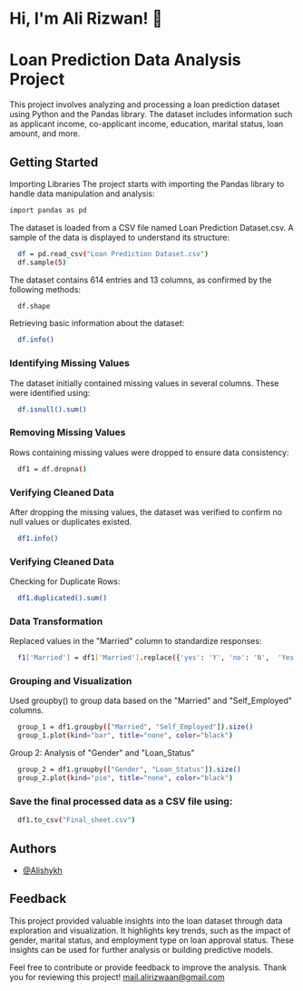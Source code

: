 
# Hi, I'm Ali Rizwan! 👋


# Loan Prediction Data Analysis Project
This project involves analyzing and processing a loan prediction dataset using Python and the Pandas library. The dataset includes information such as applicant income, co-applicant income, education, marital status, loan amount, and more.

## Getting Started


Importing Libraries
The project starts with importing the Pandas library to handle data manipulation and analysis:
```bash
import pandas as pd
```
The dataset is loaded from a CSV file named Loan Prediction Dataset.csv. A sample of the data is displayed to understand its structure:
```bash
  df = pd.read_csv("Loan Prediction Dataset.csv")
  df.sample(5)
```
The dataset contains 614 entries and 13 columns, as confirmed by the following methods:
```bash
  df.shape
```

Retrieving basic information about the dataset:
```bash
  df.info()
```
### Identifying Missing Values

The dataset initially contained missing values in several columns. These were identified using:
```bash
  df.isnull().sum()
```
### Removing Missing Values
Rows containing missing values were dropped to ensure data consistency:
```bash
  df1 = df.dropna()
```
### Verifying Cleaned Data
After dropping the missing values, the dataset was verified to confirm no null values or duplicates existed.
```bash
  df1.info()
```

### Verifying Cleaned Data
Checking for Duplicate Rows:
```bash
  df1.duplicated().sum()
```
### Data Transformation
Replaced values in the "Married" column to standardize responses:
```bash
  f1['Married'] = df1['Married'].replace({'yes': 'Y', 'no': 'N',  'Yes': 'Y', 'No': 'N', 'Y': 'Y', 'N': 'N'})
```
### Grouping and Visualization
Used groupby() to group data based on the "Married" and "Self_Employed" columns.
```bash
  group_1 = df1.groupby(["Married", "Self_Employed"]).size()
  group_1.plot(kind="bar", title="none", color="black")
```
Group 2: Analysis of "Gender" and "Loan_Status"
```bash
  group_2 = df1.groupby(["Gender", "Loan_Status"]).size()
  group_2.plot(kind="pie", title="none", color="black")
```
### Save the final processed data as a CSV file using:

```bash
  df1.to_csv("Final_sheet.csv")
```















## Authors

- [@Alishykh](https://github.com/Alishykhe/Shykh)


## Feedback

This project provided valuable insights into the loan dataset through data exploration and visualization. It highlights key trends, such as the impact of gender, marital status, and employment type on loan approval status. These insights can be used for further analysis or building predictive models.

Feel free to contribute or provide feedback to improve the analysis. Thank you for reviewing this project! mail.alirizwaan@gmail.com

